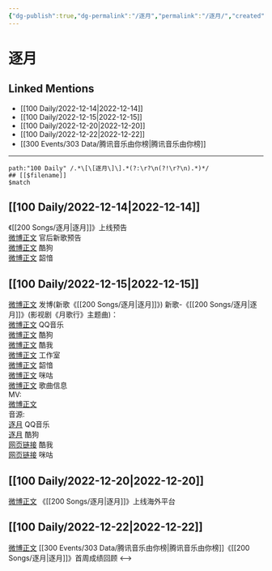 ```yaml
---
{"dg-publish":true,"dg-permalink":"/逐月","permalink":"/逐月/","created":"2022-12-21T10:11:53.000+08:00","updated":"2023-04-10T15:58:55.286+08:00"}
---
```


# 逐月

## Linked Mentions
- [[100 Daily/2022-12-14\|2022-12-14]]
- [[100 Daily/2022-12-15\|2022-12-15]]
- [[100 Daily/2022-12-20\|2022-12-20]]
- [[100 Daily/2022-12-22\|2022-12-22]]
- [[300 Events/303 Data/腾讯音乐由你榜\|腾讯音乐由你榜]]


---

```expander
path:"100 Daily" /.*\[\[逐月\]\].*(?:\r?\n(?!\r?\n).*)*/
## [[$filename]]
$match
```
## [[100 Daily/2022-12-14\|2022-12-14]]
《[[200 Songs/逐月\|逐月]]》上线预告  
[微博正文](https://m.weibo.cn/5248300719/4846620187040055) 官后新歌预告  
[微博正文](https://m.weibo.cn/1665103091/4846617918964993) 酷狗  
[微博正文](https://m.weibo.cn/7425544436/4846645805590238) 韶愔
## [[100 Daily/2022-12-15\|2022-12-15]]
[微博正文](https://m.weibo.cn/1736988591/4846898030322500) 发博(新歌《[[200 Songs/逐月\|逐月]]》)
新歌-《[[200 Songs/逐月\|逐月]]》(影视剧《月歌行》主题曲)：  
[微博正文](https://m.weibo.cn/2169129705/4846728572830855) QQ音乐  
[微博正文](https://m.weibo.cn/1665103091/4846728706788054) 酷狗  
[微博正文](https://m.weibo.cn/1738434147/4846728568639615) 酷我  
[微博正文](https://m.weibo.cn/7478855230/4846729247069220) 工作室  
[微博正文](https://m.weibo.cn/7425544436/4846730446635200) 韶愔  
[微博正文](https://m.weibo.cn/1867028705/4846728575979201) 咪咕  
[微博正文](https://m.weibo.cn/6466290670/4846731952392743) 歌曲信息  
MV:  
[微博正文](https://m.weibo.cn/7496212283/4846894688251020)  
音源:  
[逐月](https://weibo.cn/sinaurl?u=https%3A%2F%2Fc.y.qq.com%2Fbase%2Ffcgi-bin%2Fu%3F__%3DiuMnkvRFnuWK) QQ音乐  
[逐月](https://weibo.cn/sinaurl?u=https%3A%2F%2Ft3.kugou.com%2Fsong.html%3Fid%3DaYVt393zGV2) 酷狗  
[网页链接](https://weibo.cn/sinaurl?u=https%3A%2F%2Fm.kuwo.cn%2Fyinyue%2F254959609%3Ff%3Darphone%26t%3Dsinawb%26isstar%3D0) 酷我  
[网页链接](https://weibo.cn/sinaurl?u=http%3A%2F%2Fc.migu.cn%2F00fWWX%3Fifrom%3Dd7ee9f54366f1e02d4fb2ad2170ff3d3) 咪咕
## [[100 Daily/2022-12-20\|2022-12-20]]
[微博正文](https://m.weibo.cn/6562790546/4848751477269340) 《[[200 Songs/逐月\|逐月]]》上线海外平台
## [[100 Daily/2022-12-22\|2022-12-22]]
[微博正文](https://m.weibo.cn/6733257358/4849512058981634) [[300 Events/303 Data/腾讯音乐由你榜\|腾讯音乐由你榜]]《[[200 Songs/逐月\|逐月]]》首周成绩回顾
<-->